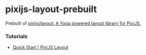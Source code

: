 pixijs-layout-prebuilt
======================
Prebuilt of [pixijs/layout: A Yoga powered layout library for PixiJS.](https://github.com/pixijs/layout)

### Tutorials
- [Quick Start | PixiJS Layout](https://layout.pixijs.io/docs/guides/guide/quick-start/)
